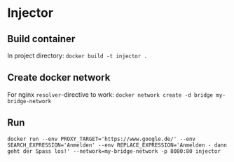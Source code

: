 # Injector

## Build container
In project directory: `docker build -t injector .`

## Create docker network
For nginx `resolver`-directive to work:
`docker network create -d bridge my-bridge-network`

## Run
`docker run --env PROXY_TARGET='https://www.google.de/' --env SEARCH_EXPRESSION='Anmelden' --env REPLACE_EXPRESSION='Anmelden - dann geht der Spass los!' --network=my-bridge-network -p 8080:80 injector`
